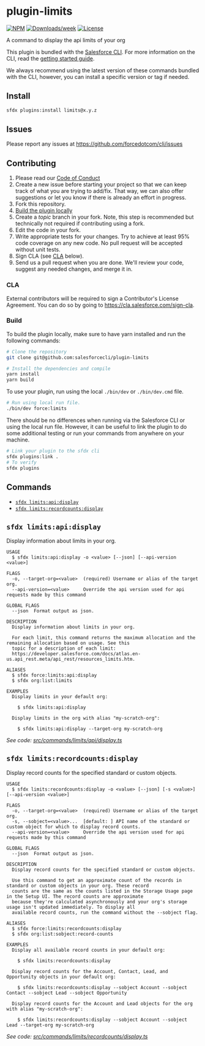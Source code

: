 # plugin-limits

[![NPM](https://img.shields.io/npm/v/@salesforce/plugin-limits.svg?label=@salesforce/plugin-limits)](https://www.npmjs.com/package/@salesforce/plugin-limits) [![Downloads/week](https://img.shields.io/npm/dw/@salesforce/plugin-limits.svg)](https://npmjs.org/package/@salesforce/plugin-limits) [![License](https://img.shields.io/badge/License-BSD%203--Clause-brightgreen.svg)](https://raw.githubusercontent.com/salesforcecli/plugin-limits/main/LICENSE.txt)

A command to display the api limits of your org

This plugin is bundled with the [Salesforce CLI](https://developer.salesforce.com/tools/sfdxcli). For more information on the CLI, read the [getting started guide](https://developer.salesforce.com/docs/atlas.en-us.sfdx_setup.meta/sfdx_setup/sfdx_setup_intro.htm).

We always recommend using the latest version of these commands bundled with the CLI, however, you can install a specific version or tag if needed.

## Install

```bash
sfdx plugins:install limits@x.y.z
```

## Issues

Please report any issues at https://github.com/forcedotcom/cli/issues

## Contributing

1. Please read our [Code of Conduct](CODE_OF_CONDUCT.md)
2. Create a new issue before starting your project so that we can keep track of
   what you are trying to add/fix. That way, we can also offer suggestions or
   let you know if there is already an effort in progress.
3. Fork this repository.
4. [Build the plugin locally](#build)
5. Create a _topic_ branch in your fork. Note, this step is recommended but technically not required if contributing using a fork.
6. Edit the code in your fork.
7. Write appropriate tests for your changes. Try to achieve at least 95% code coverage on any new code. No pull request will be accepted without unit tests.
8. Sign CLA (see [CLA](#cla) below).
9. Send us a pull request when you are done. We'll review your code, suggest any needed changes, and merge it in.

### CLA

External contributors will be required to sign a Contributor's License
Agreement. You can do so by going to https://cla.salesforce.com/sign-cla.

### Build

To build the plugin locally, make sure to have yarn installed and run the following commands:

```bash
# Clone the repository
git clone git@github.com:salesforcecli/plugin-limits

# Install the dependencies and compile
yarn install
yarn build
```

To use your plugin, run using the local `./bin/dev` or `./bin/dev.cmd` file.

```bash
# Run using local run file.
./bin/dev force:limits
```

There should be no differences when running via the Salesforce CLI or using the local run file. However, it can be useful to link the plugin to do some additional testing or run your commands from anywhere on your machine.

```bash
# Link your plugin to the sfdx cli
sfdx plugins:link .
# To verify
sfdx plugins
```

## Commands

<!-- commands -->

- [`sfdx limits:api:display`](#sfdx-limitsapidisplay)
- [`sfdx limits:recordcounts:display`](#sfdx-limitsrecordcountsdisplay)

## `sfdx limits:api:display`

Display information about limits in your org.

```
USAGE
  $ sfdx limits:api:display -o <value> [--json] [--api-version <value>]

FLAGS
  -o, --target-org=<value>  (required) Username or alias of the target org.
  --api-version=<value>     Override the api version used for api requests made by this command

GLOBAL FLAGS
  --json  Format output as json.

DESCRIPTION
  Display information about limits in your org.

  For each limit, this command returns the maximum allocation and the remaining allocation based on usage. See this
  topic for a description of each limit:
  https://developer.salesforce.com/docs/atlas.en-us.api_rest.meta/api_rest/resources_limits.htm.

ALIASES
  $ sfdx force:limits:api:display
  $ sfdx org:list:limits

EXAMPLES
  Display limits in your default org:

    $ sfdx limits:api:display

  Display limits in the org with alias "my-scratch-org":

    $ sfdx limits:api:display --target-org my-scratch-org
```

_See code: [src/commands/limits/api/display.ts](https://github.com/salesforcecli/plugin-limits/blob/2.3.35/src/commands/limits/api/display.ts)_

## `sfdx limits:recordcounts:display`

Display record counts for the specified standard or custom objects.

```
USAGE
  $ sfdx limits:recordcounts:display -o <value> [--json] [-s <value>] [--api-version <value>]

FLAGS
  -o, --target-org=<value>  (required) Username or alias of the target org.
  -s, --sobject=<value>...  [default: ] API name of the standard or custom object for which to display record counts.
  --api-version=<value>     Override the api version used for api requests made by this command

GLOBAL FLAGS
  --json  Format output as json.

DESCRIPTION
  Display record counts for the specified standard or custom objects.

  Use this command to get an approximate count of the records in standard or custom objects in your org. These record
  counts are the same as the counts listed in the Storage Usage page in the Setup UI. The record counts are approximate
  because they're calculated asynchronously and your org's storage usage isn't updated immediately. To display all
  available record counts, run the command without the --sobject flag.

ALIASES
  $ sfdx force:limits:recordcounts:display
  $ sfdx org:list:sobject:record-counts

EXAMPLES
  Display all available record counts in your default org:

    $ sfdx limits:recordcounts:display

  Display record counts for the Account, Contact, Lead, and Opportunity objects in your default org:

    $ sfdx limits:recordcounts:display --sobject Account --sobject Contact --sobject Lead --sobject Opportunity

  Display record counts for the Account and Lead objects for the org with alias "my-scratch-org":

    $ sfdx limits:recordcounts:display --sobject Account --sobject Lead --target-org my-scratch-org
```

_See code: [src/commands/limits/recordcounts/display.ts](https://github.com/salesforcecli/plugin-limits/blob/2.3.35/src/commands/limits/recordcounts/display.ts)_

<!-- commandsstop -->
